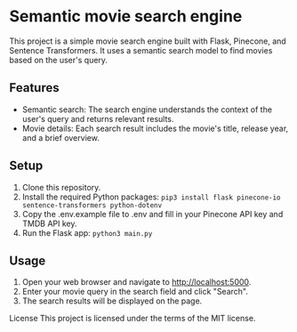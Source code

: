 # Semantic movie search engine

This project is a simple movie search engine built with Flask, Pinecone, and Sentence Transformers. It uses a semantic search model to find movies based on the user's query.

## Features

- Semantic search: The search engine understands the context of the user's query and returns relevant results.
- Movie details: Each search result includes the movie's title, release year, and a brief overview.

## Setup

1. Clone this repository.
2. Install the required Python packages:
   `pip3 install flask pinecone-io sentence-transformers python-dotenv`
3. Copy the .env.example file to .env and fill in your Pinecone API key and TMDB API key.
4. Run the Flask app: `python3 main.py`

## Usage

1. Open your web browser and navigate to <http://localhost:5000>.
2. Enter your movie query in the search field and click "Search".
3. The search results will be displayed on the page.

License
This project is licensed under the terms of the MIT license.

